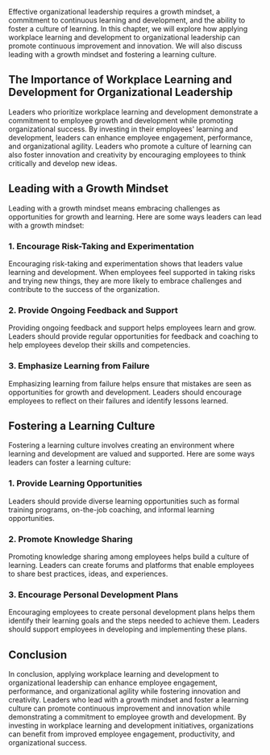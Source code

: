 
Effective organizational leadership requires a growth mindset, a commitment to continuous learning and development, and the ability to foster a culture of learning. In this chapter, we will explore how applying workplace learning and development to organizational leadership can promote continuous improvement and innovation. We will also discuss leading with a growth mindset and fostering a learning culture.

The Importance of Workplace Learning and Development for Organizational Leadership
----------------------------------------------------------------------------------

Leaders who prioritize workplace learning and development demonstrate a commitment to employee growth and development while promoting organizational success. By investing in their employees' learning and development, leaders can enhance employee engagement, performance, and organizational agility. Leaders who promote a culture of learning can also foster innovation and creativity by encouraging employees to think critically and develop new ideas.

Leading with a Growth Mindset
-----------------------------

Leading with a growth mindset means embracing challenges as opportunities for growth and learning. Here are some ways leaders can lead with a growth mindset:

### 1. Encourage Risk-Taking and Experimentation

Encouraging risk-taking and experimentation shows that leaders value learning and development. When employees feel supported in taking risks and trying new things, they are more likely to embrace challenges and contribute to the success of the organization.

### 2. Provide Ongoing Feedback and Support

Providing ongoing feedback and support helps employees learn and grow. Leaders should provide regular opportunities for feedback and coaching to help employees develop their skills and competencies.

### 3. Emphasize Learning from Failure

Emphasizing learning from failure helps ensure that mistakes are seen as opportunities for growth and development. Leaders should encourage employees to reflect on their failures and identify lessons learned.

Fostering a Learning Culture
----------------------------

Fostering a learning culture involves creating an environment where learning and development are valued and supported. Here are some ways leaders can foster a learning culture:

### 1. Provide Learning Opportunities

Leaders should provide diverse learning opportunities such as formal training programs, on-the-job coaching, and informal learning opportunities.

### 2. Promote Knowledge Sharing

Promoting knowledge sharing among employees helps build a culture of learning. Leaders can create forums and platforms that enable employees to share best practices, ideas, and experiences.

### 3. Encourage Personal Development Plans

Encouraging employees to create personal development plans helps them identify their learning goals and the steps needed to achieve them. Leaders should support employees in developing and implementing these plans.

Conclusion
----------

In conclusion, applying workplace learning and development to organizational leadership can enhance employee engagement, performance, and organizational agility while fostering innovation and creativity. Leaders who lead with a growth mindset and foster a learning culture can promote continuous improvement and innovation while demonstrating a commitment to employee growth and development. By investing in workplace learning and development initiatives, organizations can benefit from improved employee engagement, productivity, and organizational success.
